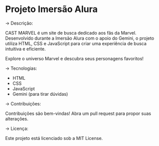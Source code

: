 # Projeto Imersão Alura

-> Descrição:

CAST MARVEL é um site de busca dedicado aos fãs da Marvel. 
Desenvolvido durante a Imersão Alura com o apoio do Gemini, o projeto utiliza HTML, 
CSS e JavaScript para criar uma experiência de busca intuitiva e eficiente. 

Explore o universo Marvel e descubra seus personagens favoritos!

-> Tecnologias:

- HTML
- CSS
- JavaScript
- Gemini (para tirar dúvidas)

-> Contribuições:

Contribuições são bem-vindas! Abra um pull request para propor suas alterações.

-> Licença:

Este projeto está licenciado sob a MIT License.

  

